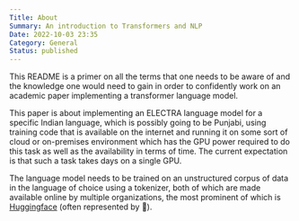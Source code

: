 ```yaml
---
Title: About
Summary: An introduction to Transformers and NLP
Date: 2022-10-03 23:35
Category: General
Status: published
---
```


This README is a primer on all the terms that one needs to be aware of and the knowledge one would need to gain in order to confidently work on an academic paper implementing a transformer language model.

This paper is about implementing an ELECTRA language model for a specific Indian language, which is possibly going to be Punjabi, using training code that is available on the internet and running it on some sort of cloud or on-premises environment which has the GPU power required to do this task as well as the availability in terms of time. The current expectation is that such a task takes days on a single GPU.

The language model needs to be trained on an unstructured corpus of data in the language of choice using a tokenizer, both of which are made available online by multiple organizations, the most prominent of which is [Huggingface](https://huggingface.co) (often represented by 🤗).
